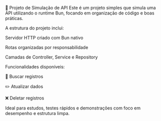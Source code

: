 🚀 Projeto de Simulação de API
Este é um projeto simples que simula uma API utilizando o runtime Bun, focando em organização de código e boas práticas.

A estrutura do projeto inclui:

Servidor HTTP criado com Bun nativo

Rotas organizadas por responsabilidade

Camadas de Controller, Service e Repository

Funcionalidades disponíveis:

📄 Buscar registros

✏️ Atualizar dados

❌ Deletar registros

Ideal para estudos, testes rápidos e demonstrações com foco em desempenho e estrutura limpa.
